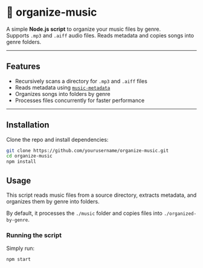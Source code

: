 # 🎵 organize-music

A simple **Node.js script** to organize your music files by genre.  
Supports `.mp3` and `.aiff` audio files. Reads metadata and copies songs into genre folders.

---

## Features

- Recursively scans a directory for `.mp3` and `.aiff` files
- Reads metadata using [`music-metadata`](https://github.com/Borewit/music-metadata)
- Organizes songs into folders by genre
- Processes files concurrently for faster performance

---

## Installation

Clone the repo and install dependencies:

```bash
git clone https://github.com/yourusername/organize-music.git
cd organize-music
npm install
```

## Usage

This script reads music files from a source directory, extracts metadata, and organizes them by genre into folders.

By default, it processes the `./music` folder and copies files into `./organized-by-genre`.

### Running the script

Simply run:

```bash
npm start
```


